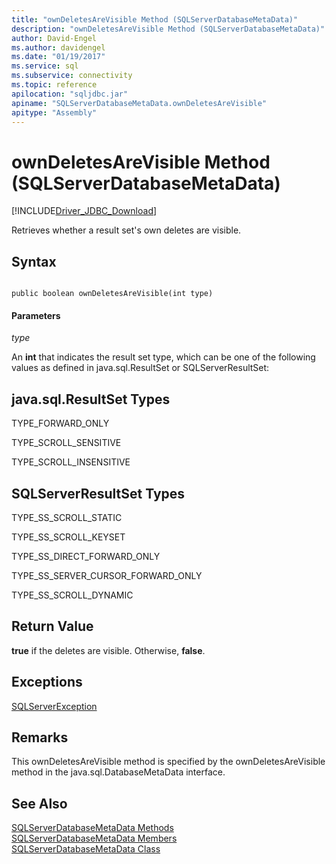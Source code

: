 ```yaml
---
title: "ownDeletesAreVisible Method (SQLServerDatabaseMetaData)"
description: "ownDeletesAreVisible Method (SQLServerDatabaseMetaData)"
author: David-Engel
ms.author: davidengel
ms.date: "01/19/2017"
ms.service: sql
ms.subservice: connectivity
ms.topic: reference
apilocation: "sqljdbc.jar"
apiname: "SQLServerDatabaseMetaData.ownDeletesAreVisible"
apitype: "Assembly"
---
```

# ownDeletesAreVisible Method (SQLServerDatabaseMetaData)
[!INCLUDE[Driver_JDBC_Download](../../../includes/driver_jdbc_download.md)]

  Retrieves whether a result set's own deletes are visible.  
  
## Syntax  
  
```  
  
public boolean ownDeletesAreVisible(int type)  
```  
  
#### Parameters  
 *type*  
  
 An **int** that indicates the result set type, which can be one of the following values as defined in java.sql.ResultSet or SQLServerResultSet:  
  
## java.sql.ResultSet Types  
 TYPE_FORWARD_ONLY  
  
 TYPE_SCROLL_SENSITIVE  
  
 TYPE_SCROLL_INSENSITIVE  
  
## SQLServerResultSet Types  
 TYPE_SS_SCROLL_STATIC  
  
 TYPE_SS_SCROLL_KEYSET  
  
 TYPE_SS_DIRECT_FORWARD_ONLY  
  
 TYPE_SS_SERVER_CURSOR_FORWARD_ONLY  
  
 TYPE_SS_SCROLL_DYNAMIC  
  
## Return Value  
 **true** if the deletes are visible. Otherwise, **false**.  
  
## Exceptions  
 [SQLServerException](../../../connect/jdbc/reference/sqlserverexception-class.md)  
  
## Remarks  
 This ownDeletesAreVisible method is specified by the ownDeletesAreVisible method in the java.sql.DatabaseMetaData interface.  
  
## See Also  
 [SQLServerDatabaseMetaData Methods](../../../connect/jdbc/reference/sqlserverdatabasemetadata-methods.md)   
 [SQLServerDatabaseMetaData Members](../../../connect/jdbc/reference/sqlserverdatabasemetadata-members.md)   
 [SQLServerDatabaseMetaData Class](../../../connect/jdbc/reference/sqlserverdatabasemetadata-class.md)  
  
  
